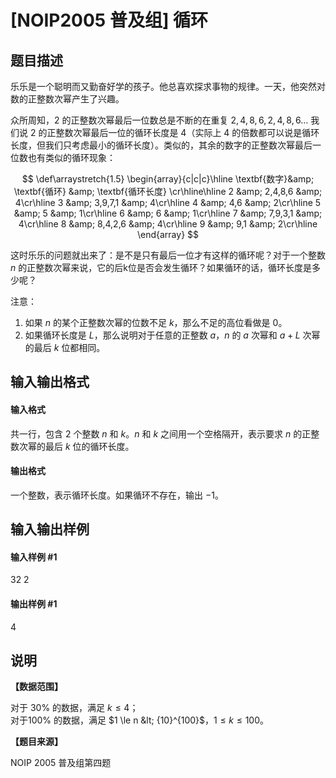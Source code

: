 
# [NOIP2005 普及组] 循环
## 题目描述
乐乐是一个聪明而又勤奋好学的孩子。他总喜欢探求事物的规律。一天，他突然对数的正整数次幂产生了兴趣。


众所周知，$2$ 的正整数次幂最后一位数总是不断的在重复 $2,4,8,6,2,4,8,6…$ 我们说 $2$ 的正整数次幂最后一位的循环长度是 $4$（实际上 $4$ 的倍数都可以说是循环长度，但我们只考虑最小的循环长度）。类似的，其余的数字的正整数次幂最后一位数也有类似的循环现象：

$$
\def\arraystretch{1.5}
\begin{array}{c|c|c}\hline
\textbf{数字}&amp; \textbf{循环} &amp; \textbf{循环长度} \cr\hline\hline
2 &amp; 2,4,8,6 &amp; 4\cr\hline
3 &amp; 3,9,7,1 &amp; 4\cr\hline
4 &amp; 4,6 &amp; 2\cr\hline
5 &amp; 5 &amp;  1\cr\hline
6 &amp; 6 &amp; 1\cr\hline
7 &amp; 7,9,3,1 &amp; 4\cr\hline
8 &amp; 8,4,2,6 &amp; 4\cr\hline
9 &amp; 9,1 &amp; 2\cr\hline
\end{array}
$$

这时乐乐的问题就出来了：是不是只有最后一位才有这样的循环呢？对于一个整数 $n$ 的正整数次幂来说，它的后k位是否会发生循环？如果循环的话，循环长度是多少呢？

注意：

1. 如果 $n$ 的某个正整数次幂的位数不足 $k$，那么不足的高位看做是 $0$。
2. 如果循环长度是 $L$，那么说明对于任意的正整数 $a$，$n$ 的 $a$ 次幂和 $a+L$ 次幂的最后 $k$ 位都相同。

## 输入输出格式
#### 输入格式

共一行，包含 $2$ 个整数 $n$ 和 $k$。$n$ 和 $k$ 之间用一个空格隔开，表示要求 $n$ 的正整数次幂的最后 $k$ 位的循环长度。
#### 输出格式

一个整数，表示循环长度。如果循环不存在，输出 $-1$。
## 输入输出样例
#### 输入样例 #1
32 2
#### 输出样例 #1
4
## 说明
**【数据范围】**

对于 $30 \%$ 的数据，满足 $k \le 4$；  
对于$100 \%$ 的数据，满足 $1 \le n &lt; {10}^{100}$，$1 \le k \le 100$。

**【题目来源】**

NOIP 2005 普及组第四题
